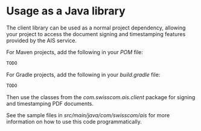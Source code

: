 # Usage as a Java library
The client library can be used as a normal project dependency, allowing your project to access
the document signing and timestamping features provided by the AIS service.

For Maven projects, add the following in your _POM_ file:
```xml
TODO
```

For Gradle projects, add the following in your _build.gradle_ file:
```groovy
TODO
```

Then use the classes from the _com.swisscom.ais.client_ package for
signing and timestamping PDF documents.

See the sample files in _src/main/java/com/swisscom/ais_ for more information
on how to use this code programmatically.
